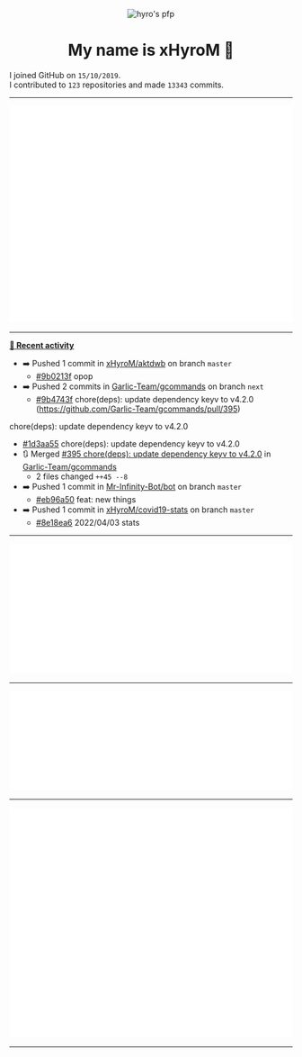 <p align="center">
    <img src="https://avatars.githubusercontent.com/u/56601352" width="192" alt="hyro's pfp" />
    <h1 align="center">My name is xHyroM 👋</h1>
</p>

I joined GitHub on `15/10/2019`.  
I contributed to `123` repositories and made `13343` commits.  

___

<img src="https://github.com/xHyroM/xHyroM/blob/master/.cache/base.svg">

___

**[📰 Recent activity](https://github.com/xHyroM)**
* ➡️ Pushed 1 commit in [xHyroM/aktdwb](https://github.com/xHyroM/aktdwb) on branch `master`
  * [#9b0213f](https://github.com/xHyroM/aktdwb/commit/9b0213f) opop
* ➡️ Pushed 2 commits in [Garlic-Team/gcommands](https://github.com/Garlic-Team/gcommands) on branch `next`
  * [#9b4743f](https://github.com/Garlic-Team/gcommands/commit/9b4743f) chore(deps): update dependency keyv to v4.2.0 (https://github.com/Garlic-Team/gcommands/pull/395)

chore(deps): update dependency keyv to v4.2.0
  * [#1d3aa55](https://github.com/Garlic-Team/gcommands/commit/1d3aa55) chore(deps): update dependency keyv to v4.2.0
* 🔃 Merged [#395 chore(deps): update dependency keyv to v4.2.0](https://github.com/Garlic-Team/gcommands/pull/395) in [Garlic-Team/gcommands](https://github.com/Garlic-Team/gcommands)
  * 2 files changed `++45 --8`
* ➡️ Pushed 1 commit in [Mr-Infinity-Bot/bot](https://github.com/Mr-Infinity-Bot/bot) on branch `master`
  * [#eb96a50](https://github.com/Mr-Infinity-Bot/bot/commit/eb96a50) feat: new things
* ➡️ Pushed 1 commit in [xHyroM/covid19-stats](https://github.com/xHyroM/covid19-stats) on branch `master`
  * [#8e18ea6](https://github.com/xHyroM/covid19-stats/commit/8e18ea6) 2022/04/03 stats


___

<img src="https://github.com/xHyroM/xHyroM/blob/master/.cache/isocalendar.svg">

___

<img src="https://github.com/xHyroM/xHyroM/blob/master/.cache/languages.svg">

___

<img src="https://github.com/xHyroM/xHyroM/blob/master/.cache/achievements.svg">

___